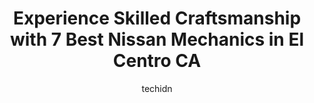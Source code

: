 ---
layout: ampstory
image: https://images.unsplash.com/photo-1623564493214-6137dff043ad?ixlib=rb-4.0.3&ixid=MnwxMjA3fDB8MHxwaG90by1wYWdlfHx8fGVufDB8fHx8&auto=format&fit=crop&w=640&h=853&q=80
author: techidn
featured: false
description: When it comes to maintaining and repairing your vehicle in El Centro CA, USA, you deserve nothing but the best. Thats why the 7 best Nissan Mechanic in the area are here to offer their expe
title: Experience Skilled Craftsmanship with 7 Best Nissan Mechanics in El Centro CA
cover:
   title: Experience Skilled Craftsmanship with 7 Best Nissan Mechanics in El Centro CA
   subtitle: Rickpate
   background: https://images.unsplash.com/photo-1623564493214-6137dff043ad?ixlib=rb-4.0.3&ixid=MnwxMjA3fDB8MHxwaG90by1wYWdlfHx8fGVufDB8fHx8&auto=format&fit=crop&w=640&h=853&q=80

pages: 
 - layout: thirds
   top: <h1>#1 BMW & MINI SOUTHSIDE EUROPEAN</h1>
   bottom: "<p>Frank and his amazing team were awesome! They were very friendly and prompt to respond to any of my questions. Dropped my car off on Friday and it was ready Saturday morn</p>"
   background: https://www.knot35.com/toplist/wp-content/uploads/2023/06/best-nissan-mechanic-1-in-el-centro-ca-1685840357.jpeg
   backgroundblur: true
 - layout: thirds
   top: <h1>#2 Rigos Auto Shop & Smog</h1>
   bottom: "<p>331 Main St spc 5, El Centro, CA 92243, United States</p>"
   background: https://www.knot35.com/toplist/wp-content/uploads/2023/06/best-nissan-mechanic-2-in-el-centro-ca-1685840357.jpeg
   cta:
      link: https://www.knot35.com/toplist/experience-skilled-craftsmanship-with-7-best-nissan-mechanics-in-el-centro-ca/
      text: Experience Skilled Craftsmanship with 7 Best Nissan Mechanics in El Centro CA
 - layout: thirds
   top: <h1>#3 Imperial Auto A/C & Repair</h1>
   bottom: "<p>1045 Adams Ave, El Centro, CA 92243, United States</p>"
   background: https://www.knot35.com/toplist/wp-content/uploads/2023/06/best-nissan-mechanic-3-in-el-centro-ca-1685840357.jpeg
   cta:
      link: https://www.knot35.com/toplist/experience-skilled-craftsmanship-with-7-best-nissan-mechanics-in-el-centro-ca/
      text: Experience Skilled Craftsmanship with 7 Best Nissan Mechanics in El Centro CA
 - layout: thirds
   top: <h1>#4 Figueroa Auto Shop</h1>
   bottom: "<p>701 Main St, El Centro, CA 92243, United States</p>"
   background: https://images.unsplash.com/photo-1489648022186-8f49310909a0?ixlib=rb-4.0.3&ixid=MnwxMjA3fDB8MHxwaG90by1wYWdlfHx8fGVufDB8fHx8&auto=format&fit=crop&w=640&h=853&q=80
   cta:
      link: https://www.knot35.com/toplist/experience-skilled-craftsmanship-with-7-best-nissan-mechanics-in-el-centro-ca/
      text: Experience Skilled Craftsmanship with 7 Best Nissan Mechanics in El Centro CA
 - layout: thirds
   top: <h1>#5 JC Auto Repair</h1>
   bottom: "<p>830 S 4th St, El Centro, CA 92243, United States</p>"
   background: https://images.unsplash.com/photo-1591393223703-56fe1347ac62?ixlib=rb-4.0.3&ixid=MnwxMjA3fDB8MHxwaG90by1wYWdlfHx8fGVufDB8fHx8&auto=format&fit=crop&w=640&h=853&q=80
   cta:
      link: https://www.knot35.com/toplist/experience-skilled-craftsmanship-with-7-best-nissan-mechanics-in-el-centro-ca/
      text: Experience Skilled Craftsmanship with 7 Best Nissan Mechanics in El Centro CA
 - layout: thirds
   top: <h1>#6 A1 Auto Services & Repair Shop.</h1>
   bottom: "<p>266 Cedar Ave, El Centro, CA 92243, United States</p>"
   background: https://images.unsplash.com/photo-1608411404720-c8f0417bcdba?ixlib=rb-4.0.3&ixid=MnwxMjA3fDB8MHxwaG90by1wYWdlfHx8fGVufDB8fHx8&auto=format&fit=crop&w=640&h=853&q=80
   cta:
      link: https://www.knot35.com/toplist/experience-skilled-craftsmanship-with-7-best-nissan-mechanics-in-el-centro-ca/
      text: Experience Skilled Craftsmanship with 7 Best Nissan Mechanics in El Centro CA
 - layout: thirds
   top: <h1>#7 S C Auto Services</h1>
   bottom: "<p>606 Broadway, El Centro, CA 92243, United States</p>"
   background: https://images.unsplash.com/photo-1540457036297-448b6b99e91c?ixlib=rb-4.0.3&ixid=MnwxMjA3fDB8MHxwaG90by1wYWdlfHx8fGVufDB8fHx8&auto=format&fit=crop&w=640&h=853&q=80
   cta:
      link: https://www.knot35.com/toplist/experience-skilled-craftsmanship-with-7-best-nissan-mechanics-in-el-centro-ca/
      text: Experience Skilled Craftsmanship with 7 Best Nissan Mechanics in El Centro CA
 - layout: thirds
   middle: Continue reading...
   background: https://images.unsplash.com/photo-1510906594845-bc082582c8cc?ixlib=rb-4.0.3&ixid=MnwxMjA3fDB8MHxwaG90by1wYWdlfHx8fGVufDB8fHx8&auto=format&fit=crop&w=640&h=853&q=80
   cta:
      link: https://www.knot35.com/toplist/experience-skilled-craftsmanship-with-7-best-nissan-mechanics-in-el-centro-ca/
      text: Experience Skilled Craftsmanship with 7 Best Nissan Mechanics in El Centro CA
      
---